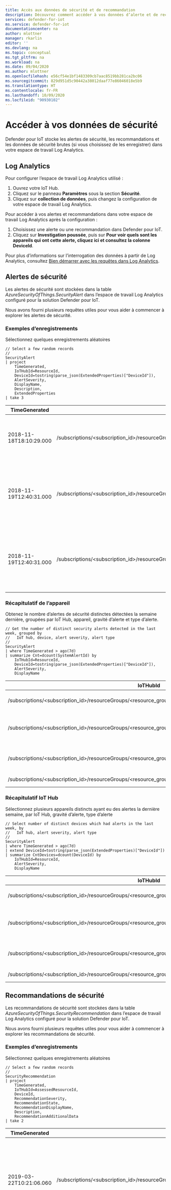 ```yaml
---
title: Accès aux données de sécurité et de recommandation
description: Découvrez comment accéder à vos données d’alerte et de recommandation de sécurité lors de l’utilisation de Defender pour IoT.
services: defender-for-iot
ms.service: defender-for-iot
documentationcenter: na
author: mlottner
manager: rkarlin
editor: ''
ms.devlang: na
ms.topic: conceptual
ms.tgt_pltfrm: na
ms.workload: na
ms.date: 09/04/2020
ms.author: mlottner
ms.openlocfilehash: e56cf54e1bf1483309cb7aac8519bb281ca2bc06
ms.sourcegitcommit: 829d951d5c90442a38012daaf77e86046018e5b9
ms.translationtype: HT
ms.contentlocale: fr-FR
ms.lasthandoff: 10/09/2020
ms.locfileid: "90930102"
---
```

# <a name="access-your-security-data"></a>Accéder à vos données de sécurité

Defender pour IoT stocke les alertes de sécurité, les recommandations et les données de sécurité brutes (si vous choisissez de les enregistrer) dans votre espace de travail Log Analytics.

## <a name="log-analytics"></a>Log Analytics

Pour configurer l’espace de travail Log Analytics utilisé :

1. Ouvrez votre IoT Hub.
1. Cliquez sur le panneau **Paramètres** sous la section **Sécurité**.
1. Cliquez sur **collection de données**, puis changez la configuration de votre espace de travail Log Analytics.

Pour accéder à vos alertes et recommandations dans votre espace de travail Log Analytics après la configuration :

1. Choisissez une alerte ou une recommandation dans Defender pour IoT.
1. Cliquez sur **Investigation poussée**, puis sur **Pour voir quels sont les appareils qui ont cette alerte, cliquez ici et consultez la colonne DeviceId**.

Pour plus d’informations sur l’interrogation des données à partir de Log Analytics, consultez [Bien démarrer avec les requêtes dans Log Analytics](https://docs.microsoft.com//azure/log-analytics/query-language/get-started-queries).

## <a name="security-alerts"></a>Alertes de sécurité

Les alertes de sécurité sont stockées dans la table _AzureSecurityOfThings.SecurityAlert_ dans l’espace de travail Log Analytics configuré pour la solution Defender pour IoT.

Nous avons fourni plusieurs requêtes utiles pour vous aider à commencer à explorer les alertes de sécurité.

### <a name="sample-records"></a>Exemples d’enregistrements

Sélectionnez quelques enregistrements aléatoires

```
// Select a few random records
//
SecurityAlert
| project
    TimeGenerated,
    IoTHubId=ResourceId,
    DeviceId=tostring(parse_json(ExtendedProperties)["DeviceId"]),
    AlertSeverity,
    DisplayName,
    Description,
    ExtendedProperties
| take 3
```

| TimeGenerated           | IoTHubId                                                                                                       | deviceId      | AlertSeverity | DisplayName                           | Description                                             | ExtendedProperties                                                                                                                                                             |
|-------------------------|----------------------------------------------------------------------------------------------------------------|---------------|---------------|---------------------------------------|---------------------------------------------------------|--------------------------------------------------------------------------------------------------------------------------------------------------------------------------------|
| 2018-11-18T18:10:29.000 | /subscriptions/<subscription_id>/resourceGroups/<resource_group>/providers/Microsoft.Devices/IotHubs/<iot_hub> | <device_name> | Élevé          | Attaque par force brute réussie           | Une attaque par force brute sur l’appareil a réussi        |    { "Full Source Address": "[\"10.165.12.18:\"]", "User Names": "[\"\"]", "DeviceId": "IoT-Device-Linux" }                                                                       |
| 2018-11-19T12:40:31.000 | /subscriptions/<subscription_id>/resourceGroups/<resource_group>/providers/Microsoft.Devices/IotHubs/<iot_hub> | <device_name> | Élevé          | Connexion locale réussie sur l’appareil      | Une connexion locale réussie à l’appareil a été détectée     | { "Remote Address": "?", "Remote Port": "", "Local Port": "", "Login Shell": "/bin/su", "Login Process Id": "28207", "User Name": "attacker", "DeviceId": "IoT-Device-Linux" } |
| 2018-11-19T12:40:31.000 | /subscriptions/<subscription_id>/resourceGroups/<resource_group>/providers/Microsoft.Devices/IotHubs/<iot_hub> | <device_name> | Élevé          | Échec de la tentative de connexion locale sur l’appareil  | Une tentative échouée de connexion locale à l’appareil a été détectée |    { "Remote Address": "?", "Remote Port": "", "Local Port": "", "Login Shell": "/bin/su", "Login Process Id": "22644", "User Name": "attacker", "DeviceId": "IoT-Device-Linux" } |

### <a name="device-summary"></a>Récapitulatif de l’appareil

Obtenez le nombre d’alertes de sécurité distinctes détectées la semaine dernière, groupées par IoT Hub, appareil, gravité d’alerte et type d’alerte.

```
// Get the number of distinct security alerts detected in the last week, grouped by
//   IoT hub, device, alert severity, alert type
//
SecurityAlert
| where TimeGenerated > ago(7d)
| summarize Cnt=dcount(SystemAlertId) by
    IoTHubId=ResourceId,
    DeviceId=tostring(parse_json(ExtendedProperties)["DeviceId"]),
    AlertSeverity,
    DisplayName
```

| IoTHubId                                                                                                       | deviceId      | AlertSeverity | DisplayName                           | Count |
|----------------------------------------------------------------------------------------------------------------|---------------|---------------|---------------------------------------|-----|
| /subscriptions/<subscription_id>/resourceGroups/<resource_group>/providers/Microsoft.Devices/IotHubs/<iot_hub> | <device_name> | Élevé          | Attaque par force brute réussie           | 9   |
| /subscriptions/<subscription_id>/resourceGroups/<resource_group>/providers/Microsoft.Devices/IotHubs/<iot_hub> | <device_name> | Moyenne        | Échec de la tentative de connexion locale sur l’appareil  | 242 |
| /subscriptions/<subscription_id>/resourceGroups/<resource_group>/providers/Microsoft.Devices/IotHubs/<iot_hub> | <device_name> | Élevé          | Connexion locale réussie sur l’appareil      | 31  |
| /subscriptions/<subscription_id>/resourceGroups/<resource_group>/providers/Microsoft.Devices/IotHubs/<iot_hub> | <device_name> | Moyenne        | Crypto Coin Miner                     | 4   |

### <a name="iot-hub-summary"></a>Récapitulatif IoT Hub

Sélectionnez plusieurs appareils distincts ayant eu des alertes la dernière semaine, par IoT Hub, gravité d’alerte, type d’alerte

```
// Select number of distinct devices which had alerts in the last week, by
//   IoT hub, alert severity, alert type
//
SecurityAlert
| where TimeGenerated > ago(7d)
| extend DeviceId=tostring(parse_json(ExtendedProperties)["DeviceId"])
| summarize CntDevices=dcount(DeviceId) by
    IoTHubId=ResourceId,
    AlertSeverity,
    DisplayName
```

| IoTHubId                                                                                                       | AlertSeverity | DisplayName                           | CntDevices |
|----------------------------------------------------------------------------------------------------------------|---------------|---------------------------------------|------------|
| /subscriptions/<subscription_id>/resourceGroups/<resource_group>/providers/Microsoft.Devices/IotHubs/<iot_hub> | Élevé          | Attaque par force brute réussie           | 1          |
| /subscriptions/<subscription_id>/resourceGroups/<resource_group>/providers/Microsoft.Devices/IotHubs/<iot_hub> | Moyenne        | Échec de la tentative de connexion locale sur l’appareil  | 1          |
| /subscriptions/<subscription_id>/resourceGroups/<resource_group>/providers/Microsoft.Devices/IotHubs/<iot_hub> | Élevé          | Connexion locale réussie sur l’appareil      | 1          |
| /subscriptions/<subscription_id>/resourceGroups/<resource_group>/providers/Microsoft.Devices/IotHubs/<iot_hub> | Moyenne        | Crypto Coin Miner                     | 1          |

## <a name="security-recommendations"></a>Recommandations de sécurité

Les recommandations de sécurité sont stockées dans la table _AzureSecurityOfThings.SecurityRecommendation_ dans l’espace de travail Log Analytics configuré pour la solution Defender pour IoT.

Nous avons fourni plusieurs requêtes utiles pour vous aider à commencer à explorer les recommandations de sécurité.

### <a name="sample-records"></a>Exemples d’enregistrements

Sélectionnez quelques enregistrements aléatoires

```
// Select a few random records
//
SecurityRecommendation
| project
    TimeGenerated,
    IoTHubId=AssessedResourceId,
    DeviceId,
    RecommendationSeverity,
    RecommendationState,
    RecommendationDisplayName,
    Description,
    RecommendationAdditionalData
| take 2
```

| TimeGenerated | IoTHubId | deviceId | RecommendationSeverity | RecommendationState | RecommendationDisplayName | Description | RecommendationAdditionalData |
|---------------|----------|----------|------------------------|---------------------|---------------------------|-------------|------------------------------|
| 2019-03-22T10:21:06.060 |    /subscriptions/<subscription_id>/resourceGroups/<resource_group>/providers/Microsoft.Devices/IotHubs/<iot_hub> | <device_name> | Moyenne | Actif | Règle de pare-feu permissive détectée dans la chaîne d’entrée | Une règle dans le pare-feu contenant un modèle permissif pour un large éventail d’adresses IP ou de ports a été trouvée | {"Rules":"[{\"SourceAddress\":\"\",\"SourcePort\":\"\",\"DestinationAddress\":\"\",\"DestinationPort\":\"1337\"}]"} |
| 2019-03-22T10:50:27.237 | /subscriptions/<subscription_id>/resourceGroups/<resource_group>/providers/Microsoft.Devices/IotHubs/<iot_hub> | <device_name> | Moyenne | Actif | Règle de pare-feu permissive détectée dans la chaîne d’entrée | Une règle dans le pare-feu contenant un modèle permissif pour un large éventail d’adresses IP ou de ports a été trouvée | {"Rules":"[{\"SourceAddress\":\"\",\"SourcePort\":\"\",\"DestinationAddress\":\"\",\"DestinationPort\":\"1337\"}]"} |

### <a name="device-summary"></a>Récapitulatif de l’appareil

Obtenez le nombre de recommandations de sécurité actives distinctes, groupées par IoT Hub, appareil, gravité de la recommandation et type.

```
// Get the number of distinct active security recommendations, grouped by by
//   IoT hub, device, recommendation severity and type
//
SecurityRecommendation
| extend IoTHubId=AssessedResourceId
| summarize CurrentState=arg_max(RecommendationState, DiscoveredTimeUTC) by IoTHubId, DeviceId, RecommendationSeverity, RecommendationDisplayName
| where CurrentState == "Active"
| summarize Cnt=count() by IoTHubId, DeviceId, RecommendationSeverity
```

| IoTHubId                                                                                                       | deviceId      | RecommendationSeverity | Count |
|----------------------------------------------------------------------------------------------------------------|---------------|------------------------|-----|
| /subscriptions/<subscription_id>/resourceGroups/<resource_group>/providers/Microsoft.Devices/IotHubs/<iot_hub> | <device_name> | Élevé          | 2   |
| /subscriptions/<subscription_id>/resourceGroups/<resource_group>/providers/Microsoft.Devices/IotHubs/<iot_hub> | <device_name> | Moyenne        | 1 |
| /subscriptions/<subscription_id>/resourceGroups/<resource_group>/providers/Microsoft.Devices/IotHubs/<iot_hub> | <device_name> | Élevé          | 1  |
| /subscriptions/<subscription_id>/resourceGroups/<resource_group>/providers/Microsoft.Devices/IotHubs/<iot_hub> | <device_name> | Moyenne        | 4   |

## <a name="next-steps"></a>Étapes suivantes

- Lire la [Vue d’ensemble de Defender pour IoT](overview.md)
- Découvrir l’[architecture](architecture.md) de Defender pour IoT
- Comprendre et explorer les [alertes Defender pour IoT](concept-security-alerts.md)
- Comprendre et explorer les [recommandations Defender pour IoT](concept-recommendations.md)
